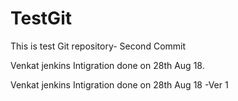 # TestGit
This is test Git repository- Second Commit

Venkat jenkins Intigration done on 28th Aug 18.

Venkat jenkins Intigration done on 28th Aug 18 -Ver 1

